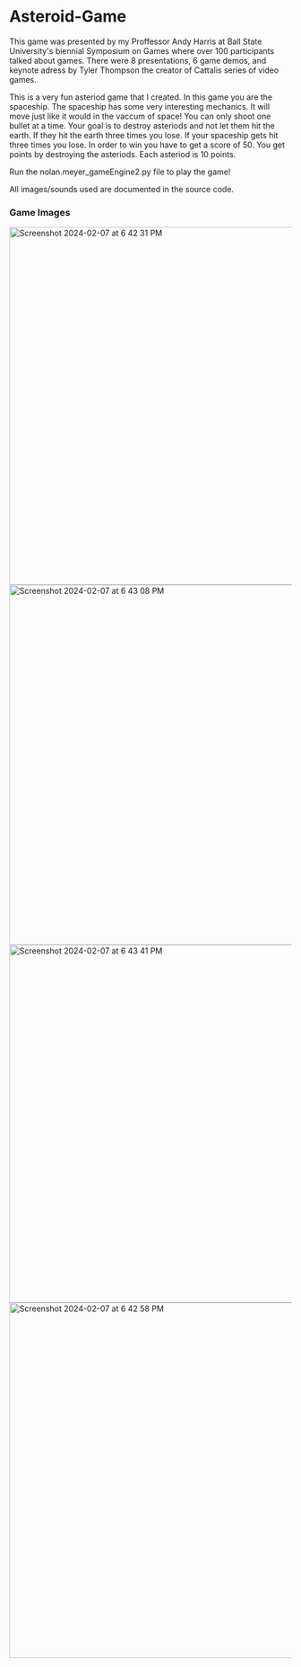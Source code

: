 # Asteroid-Game

This game was presented by my Proffessor Andy Harris at Ball State University's biennial Symposium on Games where over
100 participants talked about games. There were 8 presentations, 6 game demos, and keynote adress by Tyler Thompson the
creator of Cattalis series of video games.

This is a very fun asteriod game that I created. In this game you are the spaceship. The spaceship has some 
very interesting mechanics. It will move just like it would in the vaccum of space! You can only shoot one bullet at a time.
Your goal is to destroy asteriods and not let them hit the earth. If they hit the earth three times you lose. If your spaceship
gets hit three times you lose. In order to win you have to get a score of 50. You get points by destroying the asteriods. Each
asteriod is 10 points. 

Run the nolan.meyer_gameEngine2.py file to play the game!

All images/sounds used are documented in the source code. 

### Game Images

<img width="637" alt="Screenshot 2024-02-07 at 6 42 31 PM" src="https://github.com/nolan-meyer1/Asteroid-Game/assets/145584308/3b6ed132-4167-42dd-897a-08294f3b2131">
<img width="641" alt="Screenshot 2024-02-07 at 6 43 08 PM" src="https://github.com/nolan-meyer1/Asteroid-Game/assets/145584308/d257b3e0-543e-49eb-8304-46c33d13c4e4">
<img width="637" alt="Screenshot 2024-02-07 at 6 43 41 PM" src="https://github.com/nolan-meyer1/Asteroid-Game/assets/145584308/cb2b03d6-546f-4917-bdfc-95f4c5bef688">
<img width="633" alt="Screenshot 2024-02-07 at 6 42 58 PM" src="https://github.com/nolan-meyer1/Asteroid-Game/assets/145584308/cde09920-6858-4fc6-a9b6-c8c279a4b29c">

